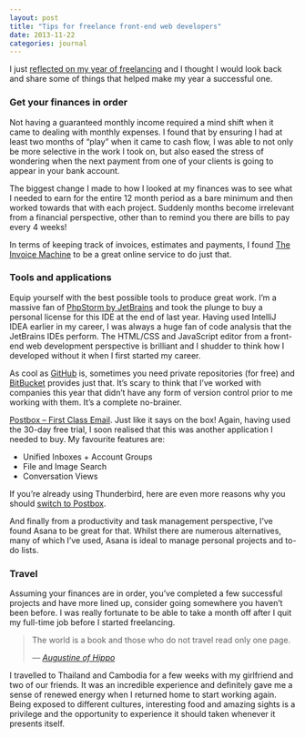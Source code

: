 ```yaml
---
layout: post
title: "Tips for freelance front-end web developers"
date: 2013-11-22
categories: journal
---
```


I just [reflected on my year of freelancing](journal/reflecting-on-a-year-of-freelancing) and I thought I would look back and share some of things that helped make my
year a successful one.

### Get your finances in order

Not having a guaranteed monthly income required a mind shift when it came to dealing with monthly expenses. I found that
by ensuring I had at least two months of “play” when it came to cash flow, I was able to not only be more selective in the
work I took on, but also eased the stress of wondering when the next payment from one of your clients is going to appear
in your bank account.

The biggest change I made to how I looked at my finances was to see what I needed to earn for the entire 12 month period
as a bare minimum and then worked towards that with each project. Suddenly months become irrelevant from a financial perspective,
other than to remind you there are bills to pay every 4 weeks!

In terms of keeping track of invoices, estimates and payments, I found [The Invoice Machine](http://invoicemachine.com)
to be a great online service to do just that.

### Tools and applications

Equip yourself with the best possible tools to produce great work. I’m a massive fan of [PhpStorm by JetBrains](http://www.jetbrains.com/phpstorm)
and took the plunge to buy a personal license for this IDE at the end of last year. Having used IntelliJ IDEA earlier in
my career, I was always a huge fan of code analysis that the JetBrains IDEs perform. The HTML/CSS and JavaScript editor
from a front-end web development perspective is brilliant and I shudder to think how I developed without it when I first
started my career.

As cool as [GitHub](http://www.github.com") is, sometimes you need private repositories (for free) and [BitBucket](http://bitbucket.org)
provides just that. It’s scary to think that I’ve worked with companies this year that didn’t have any form of version control
prior to me working with them. It’s a complete no-brainer.

[Postbox – First Class Email](http://www.postbox-inc.com). Just like it says on the box! Again, having used the 30-day free
trial, I soon realised that this was another application I needed to buy. My favourite features are:

* Unified Inboxes + Account Groups
* File and Image Search
* Conversation Views

If you’re already using Thunderbird, here are even more reasons why you should [switch to Postbox](http://www.postbox-inc.com/thunderbird_switch).

And finally from a productivity and task management perspective, I’ve found Asana to be great for that. Whilst there are
numerous alternatives, many of which I’ve used, Asana is ideal to manage personal projects and to-do lists.

### Travel

Assuming your finances are in order, you’ve completed a few successful projects and have more lined up, consider going somewhere
you haven’t been before. I was really fortunate to be able to take a month off after I quit my full-time job before I started
freelancing.

<blockquote>
    <p>The world is a book and those who do not travel read only one page.</p>
    <cite>— <a href="http://www.goodreads.com/quotes/6193-the-world-is-a-book-and-those-who-do-not">Augustine of Hippo</a></cite>
</blockquote>

I travelled to Thailand and Cambodia for a few weeks with my girlfriend and two of our friends. It was an incredible experience
and definitely gave me a sense of renewed energy when I returned home to start working again. Being exposed to different
cultures, interesting food and amazing sights is a privilege and the opportunity to experience it should taken whenever
it presents itself.
